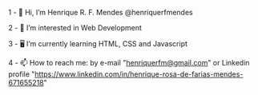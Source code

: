1 - 👋 Hi, I’m Henrique R. F. Mendes @henriquerfmendes

2 - 👀 I’m interested in Web Development

3 - 🖥 I’m currently learning HTML, CSS and Javascript

4 - 📫 How to reach me: by e-mail "henriquerfm@gmail.com" or Linkedin profile "https://www.linkedin.com/in/henrique-rosa-de-farias-mendes-671655218"
